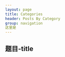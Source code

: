 ```yaml
---
layout: page
title: Categories
header: Posts By Category
group: navigation
这里是
---
```


## 题目-title

